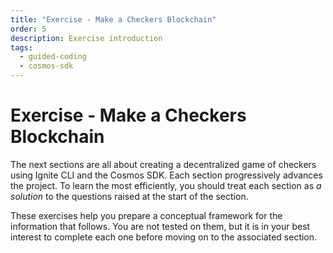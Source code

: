 ```yaml
---
title: "Exercise - Make a Checkers Blockchain"
order: 5
description: Exercise introduction
tags: 
  - guided-coding
  - cosmos-sdk
---
```


# Exercise - Make a Checkers Blockchain

The next sections are all about creating a decentralized game of checkers using Ignite CLI and the Cosmos SDK. Each section progressively advances the project. To learn the most efficiently, you should treat each section as _a solution_ to the questions raised at the start of the section.

These exercises help you prepare a conceptual framework for the information that follows. You are not tested on them, but it is in your best interest to complete each one before moving on to the associated section.

<!--## Next up

Start with your checkers blockchain by heading to the [next section](./stored-game.md).-->
